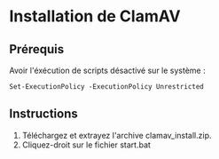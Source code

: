 # Installation de ClamAV

## Prérequis

Avoir l'éxécution de scripts désactivé sur le système :

`Set-ExecutionPolicy -ExecutionPolicy Unrestricted`

## Instructions

1. Téléchargez et extrayez l'archive clamav_install.zip.
2. Cliquez-droit sur le fichier start.bat
